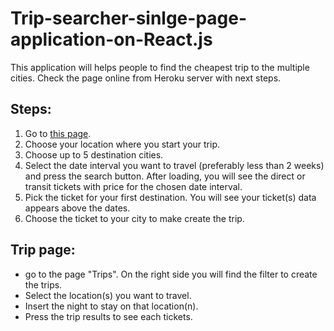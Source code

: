 # Trip-searcher-sinlge-page-application-on-React.js
This application will helps people to find the cheapest trip to the multiple cities.
Check the page online from Heroku server with next steps.

## Steps:
1) Go to [this page](https://fareflyer.herokuapp.com/).
2) Choose your location where you start your trip.
3) Choose up to 5 destination cities.
4) Select the date interval you want to travel (preferably less than 2 weeks) and press the search button.
After loading, you will see the direct or transit tickets with price for the chosen date interval.
5) Pick the ticket for your first destination.
You will see your ticket(s) data appears above the dates.
6) Choose the ticket to your city to make create the trip.

## Trip page:
- go to the page "Trips".
On the right side you will find the filter to create the trips.
- Select the location(s) you want to travel.
- Insert the night to stay on that location(n).
- Press the trip results to see each tickets.
